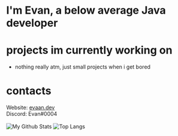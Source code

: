# I'm Evan, a below average Java developer
# projects im currently working on
 - nothing really atm, just small projects when i get bored
# contacts
Website: [evaan.dev](https://evaan.dev)  
Discord: Evan#0004
<br/><br/>
![My Github Stats](https://github-readme-stats.vercel.app/api?username=evaan&show_icons=true&theme=dark)
![Top Langs](https://github-readme-stats.vercel.app/api/top-langs/?username=evaan&theme=dark&layout=compact)

